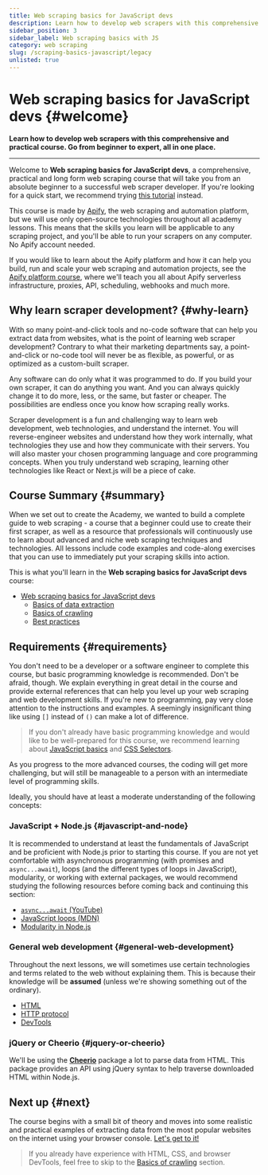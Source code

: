 ```yaml
---
title: Web scraping basics for JavaScript devs
description: Learn how to develop web scrapers with this comprehensive and practical course. Go from beginner to expert, all in one place.
sidebar_position: 3
sidebar_label: Web scraping basics with JS
category: web scraping
slug: /scraping-basics-javascript/legacy
unlisted: true
---
```


# Web scraping basics for JavaScript devs {#welcome}

**Learn how to develop web scrapers with this comprehensive and practical course. Go from beginner to expert, all in one place.**

---

Welcome to **Web scraping basics for JavaScript devs**, a comprehensive, practical and long form web scraping course that will take you from an absolute beginner to a successful web scraper developer. If you're looking for a quick start, we recommend trying [this tutorial](https://blog.apify.com/web-scraping-javascript-nodejs/) instead.

This course is made by [Apify](https://apify.com), the web scraping and automation platform, but we will use only open-source technologies throughout all academy lessons. This means that the skills you learn will be applicable to any scraping project, and you'll be able to run your scrapers on any computer. No Apify account needed.

If you would like to learn about the Apify platform and how it can help you build, run and scale your web scraping and automation projects, see the [Apify platform course](../../platform/apify_platform.md), where we'll teach you all about Apify serverless infrastructure, proxies, API, scheduling, webhooks and much more.

## Why learn scraper development? {#why-learn}

With so many point-and-click tools and no-code software that can help you extract data from websites, what is the point of learning web scraper development? Contrary to what their marketing departments say, a point-and-click or no-code tool will never be as flexible, as powerful, or as optimized as a custom-built scraper.

Any software can do only what it was programmed to do. If you build your own scraper, it can do anything you want. And you can always quickly change it to do more, less, or the same, but faster or cheaper. The possibilities are endless once you know how scraping really works.

Scraper development is a fun and challenging way to learn web development, web technologies, and understand the internet. You will reverse-engineer websites and understand how they work internally, what technologies they use and how they communicate with their servers. You will also master your chosen programming language and core programming concepts. When you truly understand web scraping, learning other technologies like React or Next.js will be a piece of cake.

## Course Summary {#summary}

When we set out to create the Academy, we wanted to build a complete guide to web scraping - a course that a beginner could use to create their first scraper, as well as a resource that professionals will continuously use to learn about advanced and niche web scraping techniques and technologies. All lessons include code examples and code-along exercises that you can use to immediately put your scraping skills into action.

This is what you'll learn in the **Web scraping basics for JavaScript devs** course:

* [Web scraping basics for JavaScript devs](./index.md)
  * [Basics of data extraction](./data_extraction/index.md)
  * [Basics of crawling](./crawling/index.md)
  * [Best practices](./best_practices.md)

## Requirements {#requirements}

You don't need to be a developer or a software engineer to complete this course, but basic programming knowledge is recommended. Don't be afraid, though. We explain everything in great detail in the course and provide external references that can help you level up your web scraping and web development skills. If you're new to programming, pay very close attention to the instructions and examples. A seemingly insignificant thing like using `[]` instead of `()` can make a lot of difference.

> If you don't already have basic programming knowledge and would like to be well-prepared for this course, we recommend learning about [JavaScript basics](https://developer.mozilla.org/en-US/curriculum/core/javascript-fundamentals/) and [CSS Selectors](https://developer.mozilla.org/en-US/docs/Learn/CSS/Building_blocks/Selectors).

As you progress to the more advanced courses, the coding will get more challenging, but will still be manageable to a person with an intermediate level of programming skills.

Ideally, you should have at least a moderate understanding of the following concepts:

### JavaScript + Node.js {#javascript-and-node}

It is recommended to understand at least the fundamentals of JavaScript and be proficient with Node.js prior to starting this course. If you are not yet comfortable with asynchronous programming (with promises and `async...await`), loops (and the different types of loops in JavaScript), modularity, or working with external packages, we would recommend studying the following resources before coming back and continuing this section:

* [`async...await` (YouTube)](https://www.youtube.com/watch?v=vn3tm0quoqE&ab_channel=Fireship)
* [JavaScript loops (MDN)](https://developer.mozilla.org/en-US/docs/Web/JavaScript/Guide/Loops_and_iteration)
* [Modularity in Node.js](https://javascript.plainenglish.io/how-to-use-modular-patterns-in-nodejs-982f0e5c8f6e)

### General web development {#general-web-development}

Throughout the next lessons, we will sometimes use certain technologies and terms related to the web without explaining them. This is because their knowledge will be **assumed** (unless we're showing something out of the ordinary).

* [HTML](https://developer.mozilla.org/en-US/docs/Web/HTML)
* [HTTP protocol](https://developer.mozilla.org/en-US/docs/Web/HTTP)
* [DevTools](./data_extraction/browser_devtools.md)

### jQuery or Cheerio {#jquery-or-cheerio}

We'll be using the [**Cheerio**](https://www.npmjs.com/package/cheerio) package a lot to parse data from HTML. This package provides an API using jQuery syntax to help traverse downloaded HTML within Node.js.

## Next up {#next}

The course begins with a small bit of theory and moves into some realistic and practical examples of extracting data from the most popular websites on the internet using your browser console. [Let's get to it!](./introduction.md)

> If you already have experience with HTML, CSS, and browser DevTools, feel free to skip to the [Basics of crawling](./crawling/index.md) section.

